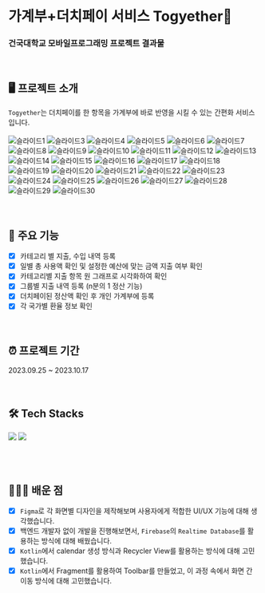 # 가계부+더치페이 서비스 Togyether💸

### 건국대학교 모바일프로그래밍 프로젝트 결과물

<br>

## 🖥️ 프로젝트 소개
`Togyether`는 더치페이를 한 항목을 가계부에 바로 반영을 시킬 수 있는 간편화 서비스입니다. <br><br>
![슬라이드1](https://github.com/jiheunkim/Togyether/assets/80433455/42fc06e6-874d-4ae2-ae44-ffcfdb5a7c75)
![슬라이드3](https://github.com/jiheunkim/Togyether/assets/80433455/4e2733ef-a2a3-4d48-824b-1d0fa5719449)
![슬라이드4](https://github.com/jiheunkim/Togyether/assets/80433455/00e552c1-6e67-430b-8b16-6c90f1735de0)
![슬라이드5](https://github.com/jiheunkim/Togyether/assets/80433455/01ce5753-fd92-4f99-a186-5997417480cd)
![슬라이드6](https://github.com/jiheunkim/Togyether/assets/80433455/4351cad1-502d-4c1e-a2c7-9814bd772cf0)
![슬라이드7](https://github.com/jiheunkim/Togyether/assets/80433455/5926e19b-7d5d-403d-9ee4-b4ede2a65306)
![슬라이드8](https://github.com/jiheunkim/Togyether/assets/80433455/c0c15b3e-e057-4781-aae2-d064c173b5cc)
![슬라이드9](https://github.com/jiheunkim/Togyether/assets/80433455/b84eb5fc-c258-4648-a3a0-e74faa5e80eb)
![슬라이드10](https://github.com/jiheunkim/Togyether/assets/80433455/edc8db89-f73c-49cd-9106-c20d80ba3ba1)
![슬라이드11](https://github.com/jiheunkim/Togyether/assets/80433455/4ae3711d-55f2-4363-873f-fe6d0831c2d2)
![슬라이드12](https://github.com/jiheunkim/Togyether/assets/80433455/7f9b21be-f300-4424-81d2-54ec09be0433)
![슬라이드13](https://github.com/jiheunkim/Togyether/assets/80433455/ee958255-41bd-4582-9df8-52b01f41740b)
![슬라이드14](https://github.com/jiheunkim/Togyether/assets/80433455/085747b6-04d5-4437-9e0e-8d1690b6422a)
![슬라이드15](https://github.com/jiheunkim/Togyether/assets/80433455/52c5de2a-b2da-4006-8261-9d15d1ed12b3)
![슬라이드16](https://github.com/jiheunkim/Togyether/assets/80433455/0eac9e17-349d-453c-acca-6678f344566c)
![슬라이드17](https://github.com/jiheunkim/Togyether/assets/80433455/ffd73aa6-1025-4ffc-8bd5-57983ec043d2)
![슬라이드18](https://github.com/jiheunkim/Togyether/assets/80433455/9482d181-dabd-4773-a3a9-18fc594533dc)
![슬라이드19](https://github.com/jiheunkim/Togyether/assets/80433455/81678e2c-6bab-45ef-9719-302258cecd3e)
![슬라이드20](https://github.com/jiheunkim/Togyether/assets/80433455/663cda79-4e0a-427c-9d12-145070d58386)
![슬라이드21](https://github.com/jiheunkim/Togyether/assets/80433455/49ea7c70-ebc9-4e7a-a9ff-5022adefd6f6)
![슬라이드22](https://github.com/jiheunkim/Togyether/assets/80433455/3814212c-19f2-4d03-b093-b4ef1d12e1a9)
![슬라이드23](https://github.com/jiheunkim/Togyether/assets/80433455/4e55e768-6833-437a-ad74-c457c6c93639)
![슬라이드24](https://github.com/jiheunkim/Togyether/assets/80433455/9c803ca1-dc4a-46a5-9df4-0781cdcda352)
![슬라이드25](https://github.com/jiheunkim/Togyether/assets/80433455/d4bfc0d9-ba69-4718-9c9d-326800e3e85d)
![슬라이드26](https://github.com/jiheunkim/Togyether/assets/80433455/3fe08067-480a-4c3d-9786-e741930cec49)
![슬라이드27](https://github.com/jiheunkim/Togyether/assets/80433455/1ed50d2d-fce9-44c2-9618-7bca11854e00)
![슬라이드28](https://github.com/jiheunkim/Togyether/assets/80433455/7695d1a2-8604-45fd-86e5-b58598742df0)
![슬라이드29](https://github.com/jiheunkim/Togyether/assets/80433455/3560a9cd-c949-455f-80b1-10779bd38381)
![슬라이드30](https://github.com/jiheunkim/Togyether/assets/80433455/5cdf641e-9beb-4b14-8fc6-6b86ec7c890a)
<br><br><br>

## 📌 주요 기능
- [x] 카테고리 별 지출, 수입 내역 등록
- [x] 일별 총 사용액 확인 및 설정한 예산에 맞는 금액 지출 여부 확인  
- [x] 카테고리별 지출 항목 원 그래프로 시각화하여 확인
- [x] 그룹별 지출 내역 등록 (n분의 1 정산 기능) 
- [x] 더치페이된 정산액 확인 후 개인 가계부에 등록
- [x] 각 국가별 환율 정보 확인
<br><br><br>

## ⏰ 프로젝트 기간
2023.09.25 ~ 2023.10.17
<br><br><br>

## 🛠️ Tech Stacks
<div>
  <img src="https://img.shields.io/badge/kotlin-7F52FF?style=for-the-badge&logo=kotlin&logoColor=white">
  <img src="https://img.shields.io/badge/firebase-FFCA28?style=for-the-badge&logo=firebase&logoColor=white">
</div>
<br><br><br>

## 👩🏻‍💻 배운 점
- [x] `Figma`로 각 화면별 디자인을 제작해보며 사용자에게 적합한 UI/UX 기능에 대해 생각했습니다.
- [x] 백엔드 개발자 없이 개발을 진행해보면서, `Firebase`의 `Realtime Database`를 활용하는 방식에 대해 배웠습니다.
- [x] `Kotlin`에서 calendar 생성 방식과 Recycler View를 활용하는 방식에 대해 고민했습니다.
- [x] `Kotlin`에서 Fragment를 활용하여 Toolbar를 만들었고, 이 과정 속에서 화면 간 이동 방식에 대해 고민했습니다.
